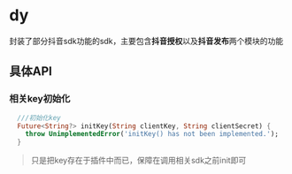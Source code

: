 # dy

封装了部分抖音sdk功能的sdk，主要包含**抖音授权**以及**抖音发布**两个模块的功能

## 具体API

### 相关key初始化

```dart
  ///初始化key
  Future<String?> initKey(String clientKey, String clientSecret) {
    throw UnimplementedError('initKey() has not been implemented.');
  }
```

> 只是把key存在于插件中而已，保障在调用相关sdk之前init即可

